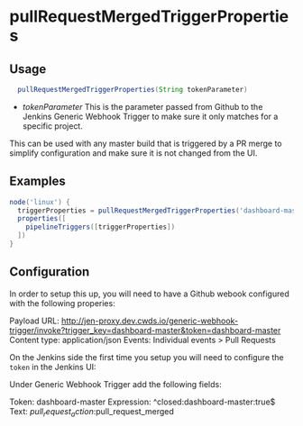 # pullRequestMergedTriggerProperties

## Usage

```groovy
  pullRequestMergedTriggerProperties(String tokenParameter)
```

* *tokenParameter* This is the parameter passed from Github to the Jenkins Generic Webhook Trigger
to make sure it only matches for a specific project.

This can be used with any master build that is triggered by a PR merge to simplify configuration and make sure
it is not changed from the UI.

## Examples

```groovy
node('linux') {
  triggerProperties = pullRequestMergedTriggerProperties('dashboard-master')
  properties([
    pipelineTriggers([triggerProperties])
  ])
}
```

## Configuration

In order to setup this up, you will need to have a Github webook configured with the following properies:

Payload URL: http://jen-proxy.dev.cwds.io/generic-webhook-trigger/invoke?trigger_key=dashboard-master&token=dashboard-master
Content type: application/json
Events: Individual events > Pull Requests

On the Jenkins side the first time you setup you will need to configure the `token` in the Jenkins UI:

Under Generic Webhook Trigger add the following fields:

Token: dashboard-master
Expression: ^closed:dashboard-master:true$
Text: $pull_request_action:$pull_request_merged
